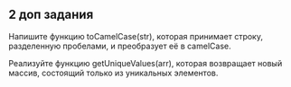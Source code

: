 ## 2 доп задания

Напишите функцию toCamelCase(str), которая принимает строку, разделенную пробелами, и преобразует её в camelCase.

Реализуйте функцию getUniqueValues(arr), которая возвращает новый массив, состоящий только из уникальных элементов.

